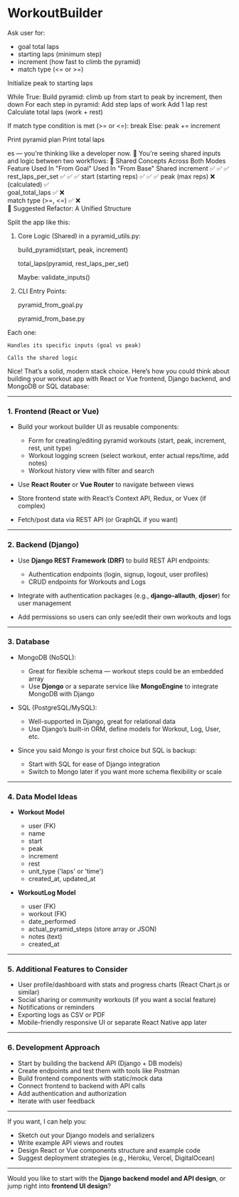 # WorkoutBuilder

Ask user for:
  - goal total laps
  - starting laps (minimum step)
  - increment (how fast to climb the pyramid)
  - match type (<= or >=)

Initialize peak to starting laps

While True:
  Build pyramid: climb up from start to peak by increment, then down
  For each step in pyramid:
    Add step laps of work
    Add 1 lap rest
  Calculate total laps (work + rest)

  If match type condition is met (>= or <=):
    break
  Else:
    peak += increment

Print pyramid plan
Print total laps


es — you're thinking like a developer now. 👏
You're seeing shared inputs and logic between two workflows:
🔁 Shared Concepts Across Both Modes
Feature	Used In "From Goal"	Used In "From Base"	Shared
increment	✅	✅	✅
rest_laps_per_set	✅	✅	✅
start (starting reps)	✅	✅	✅
peak (max reps)	❌ (calculated)	✅	
goal_total_laps	✅	❌	
match type (>=, <=)	✅	❌	
🧱 Suggested Refactor: A Unified Structure

Split the app like this:
1. Core Logic (Shared) in a pyramid_utils.py:

    build_pyramid(start, peak, increment)

    total_laps(pyramid, rest_laps_per_set)

    Maybe: validate_inputs()

2. CLI Entry Points:

    pyramid_from_goal.py

    pyramid_from_base.py

Each one:

    Handles its specific inputs (goal vs peak)

    Calls the shared logic



Nice! That’s a solid, modern stack choice. Here’s how you could think about building your workout app with React or Vue frontend, Django backend, and MongoDB or SQL database:

---

### 1. **Frontend (React or Vue)**

* Build your workout builder UI as reusable components:

  * Form for creating/editing pyramid workouts (start, peak, increment, rest, unit type)
  * Workout logging screen (select workout, enter actual reps/time, add notes)
  * Workout history view with filter and search
* Use **React Router** or **Vue Router** to navigate between views
* Store frontend state with React’s Context API, Redux, or Vuex (if complex)
* Fetch/post data via REST API (or GraphQL if you want)

---

### 2. **Backend (Django)**

* Use **Django REST Framework (DRF)** to build REST API endpoints:

  * Authentication endpoints (login, signup, logout, user profiles)
  * CRUD endpoints for Workouts and Logs
* Integrate with authentication packages (e.g., **django-allauth**, **djoser**) for user management
* Add permissions so users can only see/edit their own workouts and logs

---

### 3. **Database**

* MongoDB (NoSQL):

  * Great for flexible schema — workout steps could be an embedded array
  * Use **Djongo** or a separate service like **MongoEngine** to integrate MongoDB with Django
* SQL (PostgreSQL/MySQL):

  * Well-supported in Django, great for relational data
  * Use Django’s built-in ORM, define models for Workout, Log, User, etc.
* Since you said Mongo is your first choice but SQL is backup:

  * Start with SQL for ease of Django integration
  * Switch to Mongo later if you want more schema flexibility or scale

---

### 4. **Data Model Ideas**

* **Workout Model**

  * user (FK)
  * name
  * start
  * peak
  * increment
  * rest
  * unit\_type ('laps' or 'time')
  * created\_at, updated\_at

* **WorkoutLog Model**

  * user (FK)
  * workout (FK)
  * date\_performed
  * actual\_pyramid\_steps (store array or JSON)
  * notes (text)
  * created\_at

---

### 5. **Additional Features to Consider**

* User profile/dashboard with stats and progress charts (React Chart.js or similar)
* Social sharing or community workouts (if you want a social feature)
* Notifications or reminders
* Exporting logs as CSV or PDF
* Mobile-friendly responsive UI or separate React Native app later

---

### 6. **Development Approach**

* Start by building the backend API (Django + DB models)
* Create endpoints and test them with tools like Postman
* Build frontend components with static/mock data
* Connect frontend to backend with API calls
* Add authentication and authorization
* Iterate with user feedback

---

If you want, I can help you:

* Sketch out your Django models and serializers
* Write example API views and routes
* Design React or Vue components structure and example code
* Suggest deployment strategies (e.g., Heroku, Vercel, DigitalOcean)

---

Would you like to start with the **Django backend model and API design**, or jump right into **frontend UI design**?
